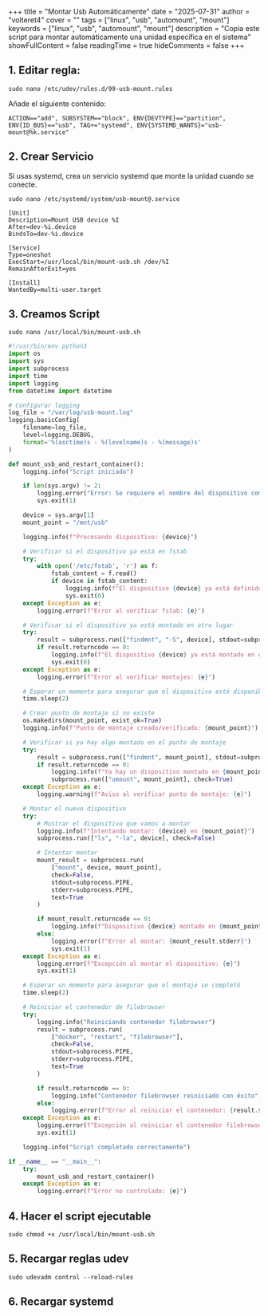 +++
title = "Montar Usb Automáticamente"
date = "2025-07-31"
author = "volteret4"
cover = ""
tags = ["linux", "usb", "automount", "mount"]
keywords = ["linux", "usb", "automount", "mount"]
description = "Copia este script para montar automáticamente una unidad específica en el sistema"
showFullContent = false
readingTime = true
hideComments = false
+++

## 1. Editar regla:

`sudo nano /etc/udev/rules.d/99-usb-mount.rules`

Añade el siguiente contenido:

`ACTION=="add", SUBSYSTEM=="block", ENV{DEVTYPE}=="partition", ENV{ID_BUS}=="usb", TAG+="systemd", ENV{SYSTEMD_WANTS}="usb-mount@%k.service"`

## 2. Crear Servicio

Si usas systemd, crea un servicio systemd que monte la unidad cuando se conecte.

`sudo nano /etc/systemd/system/usb-mount@.service`

```sytemd
[Unit]
Description=Mount USB device %I
After=dev-%i.device
BindsTo=dev-%i.device

[Service]
Type=oneshot
ExecStart=/usr/local/bin/mount-usb.sh /dev/%I
RemainAfterExit=yes

[Install]
WantedBy=multi-user.target
```

## 3. Creamos Script

`sudo nano /usr/local/bin/mount-usb.sh`

```python
#!/usr/bin/env python3
import os
import sys
import subprocess
import time
import logging
from datetime import datetime

# Configurar logging
log_file = "/var/log/usb-mount.log"
logging.basicConfig(
    filename=log_file,
    level=logging.DEBUG,
    format='%(asctime)s - %(levelname)s - %(message)s'
)

def mount_usb_and_restart_container():
    logging.info("Script iniciado")

    if len(sys.argv) != 2:
        logging.error("Error: Se requiere el nombre del dispositivo como argumento")
        sys.exit(1)

    device = sys.argv[1]
    mount_point = "/mnt/usb"

    logging.info(f"Procesando dispositivo: {device}")

    # Verificar si el dispositivo ya está en fstab
    try:
        with open('/etc/fstab', 'r') as f:
            fstab_content = f.read()
            if device in fstab_content:
                logging.info(f"El dispositivo {device} ya está definido en fstab. Ignorando.")
                sys.exit(0)
    except Exception as e:
        logging.error(f"Error al verificar fstab: {e}")

    # Verificar si el dispositivo ya está montado en otro lugar
    try:
        result = subprocess.run(["findmnt", "-S", device], stdout=subprocess.PIPE, text=True)
        if result.returncode == 0:
            logging.info(f"El dispositivo {device} ya está montado en otro lugar. Ignorando.")
            sys.exit(0)
    except Exception as e:
        logging.error(f"Error al verificar montajes: {e}")

    # Esperar un momento para asegurar que el dispositivo esté disponible
    time.sleep(2)

    # Crear punto de montaje si no existe
    os.makedirs(mount_point, exist_ok=True)
    logging.info(f"Punto de montaje creado/verificado: {mount_point}")

    # Verificar si ya hay algo montado en el punto de montaje
    try:
        result = subprocess.run(["findmnt", mount_point], stdout=subprocess.PIPE, stderr=subprocess.PIPE, text=True)
        if result.returncode == 0:
            logging.info(f"Ya hay un dispositivo montado en {mount_point}. Desmontando...")
            subprocess.run(["umount", mount_point], check=True)
    except Exception as e:
        logging.warning(f"Aviso al verificar punto de montaje: {e}")

    # Montar el nuevo dispositivo
    try:
        # Mostrar el dispositivo que vamos a montar
        logging.info(f"Intentando montar: {device} en {mount_point}")
        subprocess.run(["ls", "-la", device], check=False)

        # Intentar montar
        mount_result = subprocess.run(
            ["mount", device, mount_point],
            check=False,
            stdout=subprocess.PIPE,
            stderr=subprocess.PIPE,
            text=True
        )

        if mount_result.returncode == 0:
            logging.info(f"Dispositivo {device} montado en {mount_point}")
        else:
            logging.error(f"Error al montar: {mount_result.stderr}")
            sys.exit(1)
    except Exception as e:
        logging.error(f"Excepción al montar el dispositivo: {e}")
        sys.exit(1)

    # Esperar un momento para asegurar que el montaje se completó
    time.sleep(2)

    # Reiniciar el contenedor de filebrowser
    try:
        logging.info("Reiniciando contenedor filebrowser")
        result = subprocess.run(
            ["docker", "restart", "filebrowser"],
            check=False,
            stdout=subprocess.PIPE,
            stderr=subprocess.PIPE,
            text=True
        )

        if result.returncode == 0:
            logging.info("Contenedor filebrowser reiniciado con éxito")
        else:
            logging.error(f"Error al reiniciar el contenedor: {result.stderr}")
    except Exception as e:
        logging.error(f"Excepción al reiniciar el contenedor filebrowser: {e}")
        sys.exit(1)

    logging.info("Script completado correctamente")

if __name__ == "__main__":
    try:
        mount_usb_and_restart_container()
    except Exception as e:
        logging.error(f"Error no controlado: {e}")
```

## 4. Hacer el script ejecutable

`sudo chmod +x /usr/local/bin/mount-usb.sh`

## 5. Recargar reglas udev

`sudo udevadm control --reload-rules`

## 6. Recargar systemd
